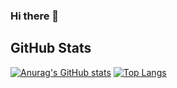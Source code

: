 ### Hi there 👋

<!--
**JeHwanYoo/JeHwanYoo** is a ✨ _special_ ✨ repository because its `README.md` (this file) appears on your GitHub profile.

Here are some ideas to get you started:

- 🔭 I’m currently working on ...
- 🌱 I’m currently learning ...
- 👯 I’m looking to collaborate on ...
- 🤔 I’m looking for help with ...
- 💬 Ask me about ...
- 📫 How to reach me: ...
- 😄 Pronouns: ...
- ⚡ Fun fact: ...
-->

## GitHub Stats

[![Anurag's GitHub stats](https://github-readme-stats.vercel.app/api?username=JeHwanYoo)](https://github.com/anuraghazra/github-readme-stats)
[![Top Langs](https://github-readme-stats.vercel.app/api/top-langs/?username=JeHwanYoo&layout=compact)](https://github.com/anuraghazra/github-readme-stats)
